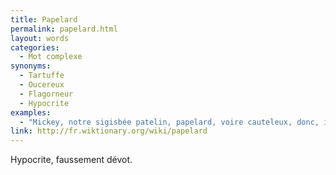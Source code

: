 ```yaml
---
title: Papelard
permalink: papelard.html
layout: words
categories:
  - Mot complexe
synonyms:
  - Tartuffe
  - Oucereux
  - Flagorneur
  - Hypocrite
examples:
  - "Mickey, notre sigisbée patelin, papelard, voire cauteleux, donc, invite une copine à la campagne. Cette copine, c'est... Clarabelle, le bovidé mafflu ! (cf. Histoires)"
link: http://fr.wiktionary.org/wiki/papelard
---
```


Hypocrite, faussement dévot. 
